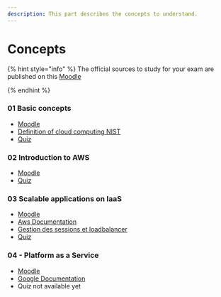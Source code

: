 ```yaml
---
description: This part describes the concepts to understand.
---
```


# Concepts

{% hint style="info" %}
The official sources to study for your exam are published on this [Moodle](https://cyberlearn.hes-so.ch/course/view.php?id=20706)


{% endhint %}

### 01 Basic concepts

* [Moodle](https://cyberlearn.hes-so.ch/mod/resource/view.php?id=1684912)
* [Definition of cloud computing NIST](https://cyberlearn.hes-so.ch/mod/url/view.php?id=1744000)
* [Quiz](https://forms.office.com/Pages/ResponsePage.aspx?id=JPdyo7LAoE6r-w64xvhOQJEkRsVIVXJJqNFbAYkuO95UMUZLTzVXNkNHVVlMUjlCSFRLRUozMURCQy4u)

### 02 Introduction to AWS

* [Moodle](https://cyberlearn.hes-so.ch/mod/resource/view.php?id=1684913)
* [Quiz](https://forms.office.com/Pages/ResponsePage.aspx?id=JPdyo7LAoE6r-w64xvhOQJEkRsVIVXJJqNFbAYkuO95UMDJJVjBPRDhLSERBUUlZSVBLQVk2QlZZVi4u)

### 03 Scalable applications on IaaS

* [Moodle](https://cyberlearn.hes-so.ch/pluginfile.php/3796939/mod\_resource/content/7/CLD%20Lc03%20Scalable%20apps%20on%20IaaS.pdf)
* [Aws Documentation](https://docs.aws.amazon.com/autoscaling/ec2/userguide/what-is-amazon-ec2-auto-scaling.html)
* [Gestion des sessions et loadbalancer](https://docs.aws.amazon.com/fr\_fr/elasticloadbalancing/latest/classic/elb-sticky-sessions.html)
* [Quiz](quiz.md)

### 04 - Platform as a Service

* [Moodle](https://cyberlearn.hes-so.ch/mod/resource/view.php?id=1684918)
* [Google Documentation](https://cloud.google.com/appengine)
* Quiz not available yet
